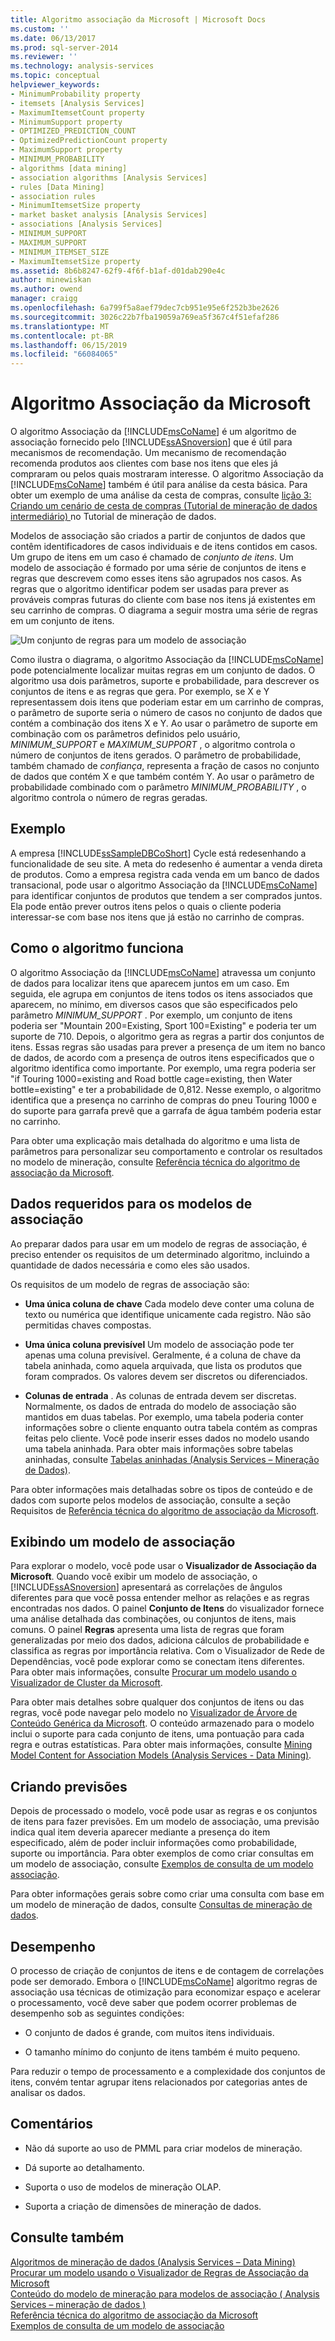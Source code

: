 ```yaml
---
title: Algoritmo associação da Microsoft | Microsoft Docs
ms.custom: ''
ms.date: 06/13/2017
ms.prod: sql-server-2014
ms.reviewer: ''
ms.technology: analysis-services
ms.topic: conceptual
helpviewer_keywords:
- MinimumProbability property
- itemsets [Analysis Services]
- MaximumItemsetCount property
- MinimumSupport property
- OPTIMIZED_PREDICTION_COUNT
- OptimizedPredictionCount property
- MaximumSupport property
- MINIMUM_PROBABILITY
- algorithms [data mining]
- association algorithms [Analysis Services]
- rules [Data Mining]
- association rules
- MinimumItemsetSize property
- market basket analysis [Analysis Services]
- associations [Analysis Services]
- MINIMUM_SUPPORT
- MAXIMUM_SUPPORT
- MINIMUM_ITEMSET_SIZE
- MaximumItemsetSize property
ms.assetid: 8b6b8247-62f9-4f6f-b1af-d01dab290e4c
author: minewiskan
ms.author: owend
manager: craigg
ms.openlocfilehash: 6a799f5a8aef79dec7cb951e95e6f252b3be2626
ms.sourcegitcommit: 3026c22b7fba19059a769ea5f367c4f51efaf286
ms.translationtype: MT
ms.contentlocale: pt-BR
ms.lasthandoff: 06/15/2019
ms.locfileid: "66084065"
---
```

# <a name="microsoft-association-algorithm"></a>Algoritmo Associação da Microsoft
  O algoritmo Associação da [!INCLUDE[msCoName](../../includes/msconame-md.md)] é um algoritmo de associação fornecido pelo [!INCLUDE[ssASnoversion](../../includes/ssasnoversion-md.md)] que é útil para mecanismos de recomendação. Um mecanismo de recomendação recomenda produtos aos clientes com base nos itens que eles já compraram ou pelos quais mostraram interesse. O algoritmo Associação da [!INCLUDE[msCoName](../../includes/msconame-md.md)] também é útil para análise da cesta básica. Para obter um exemplo de uma análise da cesta de compras, consulte [lição 3: Criando um cenário de cesta de compras &#40;Tutorial de mineração de dados intermediário&#41; ](../../tutorials/lesson-3-building-a-market-basket-scenario-intermediate-data-mining-tutorial.md) no Tutorial de mineração de dados.  
  
 Modelos de associação são criados a partir de conjuntos de dados que contêm identificadores de casos individuais e de itens contidos em casos. Um grupo de itens em um caso é chamado de *conjunto de itens*. Um modelo de associação é formado por uma série de conjuntos de itens e regras que descrevem como esses itens são agrupados nos casos. As regras que o algoritmo identificar podem ser usadas para prever as prováveis compras futuras do cliente com base nos itens já existentes em seu carrinho de compras. O diagrama a seguir mostra uma série de regras em um conjunto de itens.  
  
 ![Um conjunto de regras para um modelo de associação](../media/association.gif "um conjunto de regras para um modelo de associação")  
  
 Como ilustra o diagrama, o algoritmo Associação da [!INCLUDE[msCoName](../../includes/msconame-md.md)] pode potencialmente localizar muitas regras em um conjunto de dados. O algoritmo usa dois parâmetros, suporte e probabilidade, para descrever os conjuntos de itens e as regras que gera. Por exemplo, se X e Y representassem dois itens que poderiam estar em um carrinho de compras, o parâmetro de suporte seria o número de casos no conjunto de dados que contém a combinação dos itens X e Y. Ao usar o parâmetro de suporte em combinação com os parâmetros definidos pelo usuário, *MINIMUM_SUPPORT* e *MAXIMUM_SUPPORT* , o algoritmo controla o número de conjuntos de itens gerados. O parâmetro de probabilidade, também chamado de *confiança*, representa a fração de casos no conjunto de dados que contém X e que também contém Y. Ao usar o parâmetro de probabilidade combinado com o parâmetro *MINIMUM_PROBABILITY* , o algoritmo controla o número de regras geradas.  
  
## <a name="example"></a>Exemplo  
 A empresa [!INCLUDE[ssSampleDBCoShort](../../includes/sssampledbcoshort-md.md)] Cycle está redesenhando a funcionalidade de seu site. A meta do redesenho é aumentar a venda direta de produtos. Como a empresa registra cada venda em um banco de dados transacional, pode usar o algoritmo Associação da [!INCLUDE[msCoName](../../includes/msconame-md.md)] para identificar conjuntos de produtos que tendem a ser comprados juntos. Ela pode então prever outros itens pelos o quais o cliente poderia interessar-se com base nos itens que já estão no carrinho de compras.  
  
## <a name="how-the-algorithm-works"></a>Como o algoritmo funciona  
 O algoritmo Associação da [!INCLUDE[msCoName](../../includes/msconame-md.md)] atravessa um conjunto de dados para localizar itens que aparecem juntos em um caso. Em seguida, ele agrupa em conjuntos de itens todos os itens associados que aparecem, no mínimo, em diversos casos que são especificados pelo parâmetro *MINIMUM_SUPPORT* . Por exemplo, um conjunto de itens poderia ser "Mountain 200=Existing, Sport 100=Existing" e poderia ter um suporte de 710. Depois, o algoritmo gera as regras a partir dos conjuntos de itens. Essas regras são usadas para prever a presença de um item no banco de dados, de acordo com a presença de outros itens especificados que o algoritmo identifica como importante. Por exemplo, uma regra poderia ser "if Touring 1000=existing and Road bottle cage=existing, then Water bottle=existing" e ter a probabilidade de 0,812. Nesse exemplo, o algoritmo identifica que a presença no carrinho de compras do pneu Touring 1000 e do suporte para garrafa prevê que a garrafa de água também poderia estar no carrinho.  
  
 Para obter uma explicação mais detalhada do algoritmo e uma lista de parâmetros para personalizar seu comportamento e controlar os resultados no modelo de mineração, consulte [Referência técnica do algoritmo de associação da Microsoft](microsoft-association-algorithm-technical-reference.md).  
  
## <a name="data-required-for-association-models"></a>Dados requeridos para os modelos de associação  
 Ao preparar dados para usar em um modelo de regras de associação, é preciso entender os requisitos de um determinado algoritmo, incluindo a quantidade de dados necessária e como eles são usados.  
  
 Os requisitos de um modelo de regras de associação são:  
  
-   **Uma única coluna de chave** Cada modelo deve conter uma coluna de texto ou numérica que identifique unicamente cada registro. Não são permitidas chaves compostas.  
  
-   **Uma única coluna previsível** Um modelo de associação pode ter apenas uma coluna previsível. Geralmente, é a coluna de chave da tabela aninhada, como aquela arquivada, que lista os produtos que foram comprados. Os valores devem ser discretos ou diferenciados.  
  
-   **Colunas de entrada** . As colunas de entrada devem ser discretas. Normalmente, os dados de entrada do modelo de associação são mantidos em duas tabelas. Por exemplo, uma tabela poderia conter informações sobre o cliente enquanto outra tabela contém as compras feitas pelo cliente. Você pode inserir esses dados no modelo usando uma tabela aninhada. Para obter mais informações sobre tabelas aninhadas, consulte [Tabelas aninhadas &#40;Analysis Services – Mineração de Dados&#41;](nested-tables-analysis-services-data-mining.md).  
  
 Para obter informações mais detalhadas sobre os tipos de conteúdo e de dados com suporte pelos modelos de associação, consulte a seção Requisitos de [Referência técnica do algoritmo de associação da Microsoft](microsoft-association-algorithm-technical-reference.md).  
  
## <a name="viewing-an-association-model"></a>Exibindo um modelo de associação  
 Para explorar o modelo, você pode usar o **Visualizador de Associação da Microsoft**. Quando você exibir um modelo de associação, o [!INCLUDE[ssASnoversion](../../includes/ssasnoversion-md.md)] apresentará as correlações de ângulos diferentes para que você possa entender melhor as relações e as regras encontradas nos dados. O painel **Conjunto de Itens** do visualizador fornece uma análise detalhada das combinações, ou conjuntos de itens, mais comuns. O painel **Regras** apresenta uma lista de regras que foram generalizadas por meio dos dados, adiciona cálculos de probabilidade e classifica as regras por importância relativa. Com o Visualizador de Rede de Dependências, você pode explorar como se conectam itens diferentes. Para obter mais informações, consulte [Procurar um modelo usando o Visualizador de Cluster da Microsoft](browse-a-model-using-the-microsoft-cluster-viewer.md).  
  
 Para obter mais detalhes sobre qualquer dos conjuntos de itens ou das regras, você pode navegar pelo modelo no [Visualizador de Árvore de Conteúdo Genérica da Microsoft](browse-a-model-using-the-microsoft-generic-content-tree-viewer.md). O conteúdo armazenado para o modelo inclui o suporte para cada conjunto de itens, uma pontuação para cada regra e outras estatísticas. Para obter mais informações, consulte [Mining Model Content for Association Models &#40;Analysis Services - Data Mining&#41;](mining-model-content-for-association-models-analysis-services-data-mining.md).  
  
## <a name="creating-predictions"></a>Criando previsões  
 Depois de processado o modelo, você pode usar as regras e os conjuntos de itens para fazer previsões. Em um modelo de associação, uma previsão indica qual item deveria aparecer mediante a presença do item especificado, além de poder incluir informações como probabilidade, suporte ou importância. Para obter exemplos de como criar consultas em um modelo de associação, consulte [Exemplos de consulta de um modelo associação](association-model-query-examples.md).  
  
 Para obter informações gerais sobre como criar uma consulta com base em um modelo de mineração de dados, consulte [Consultas de mineração de dados](data-mining-queries.md).  
  
## <a name="performance"></a>Desempenho  
 O processo de criação de conjuntos de itens e de contagem de correlações pode ser demorado. Embora o [!INCLUDE[msCoName](../../includes/msconame-md.md)] algoritmo regras de associação usa técnicas de otimização para economizar espaço e acelerar o processamento, você deve saber que podem ocorrer problemas de desempenho sob as seguintes condições:  
  
-   O conjunto de dados é grande, com muitos itens individuais.  
  
-   O tamanho mínimo do conjunto de itens também é muito pequeno.  
  
 Para reduzir o tempo de processamento e a complexidade dos conjuntos de itens, convém tentar agrupar itens relacionados por categorias antes de analisar os dados.  
  
## <a name="remarks"></a>Comentários  
  
-   Não dá suporte ao uso de PMML para criar modelos de mineração.  
  
-   Dá suporte ao detalhamento.  
  
-   Suporta o uso de modelos de mineração OLAP.  
  
-   Suporta a criação de dimensões de mineração de dados.  
  
## <a name="see-also"></a>Consulte também  
 [Algoritmos de mineração de dados &#40;Analysis Services – Data Mining&#41;](data-mining-algorithms-analysis-services-data-mining.md)   
 [Procurar um modelo usando o Visualizador de Regras de Associação da Microsoft](browse-a-model-using-the-microsoft-association-rules-viewer.md)   
 [Conteúdo do modelo de mineração para modelos de associação &#40; Analysis Services – mineração de dados &#41;](mining-model-content-for-association-models-analysis-services-data-mining.md)   
 [Referência técnica do algoritmo de associação da Microsoft](microsoft-association-algorithm-technical-reference.md)   
 [Exemplos de consulta de um modelo de associação](association-model-query-examples.md)  
  
  
